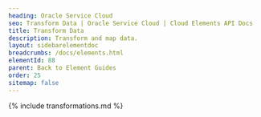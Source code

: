 ```yaml
---
heading: Oracle Service Cloud
seo: Transform Data | Oracle Service Cloud | Cloud Elements API Docs
title: Transform Data
description: Transform and map data.
layout: sidebarelementdoc
breadcrumbs: /docs/elements.html
elementId: 88
parent: Back to Element Guides
order: 25
sitemap: false
---
```


{% include transformations.md %}

